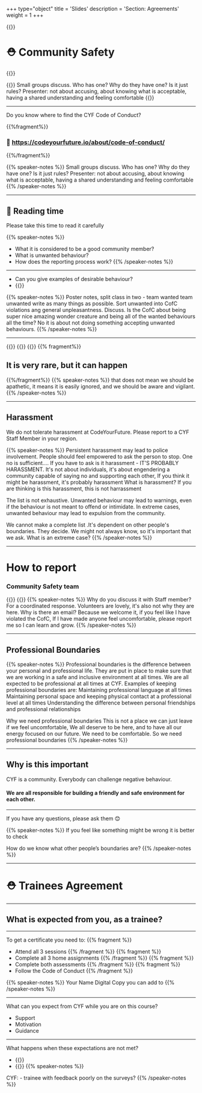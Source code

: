 +++
type="object"
title = 'Slides'
description = 'Section: Agreements' 
weight = 1
+++

{{<slide template="topic">}}

# ⛑️ Community Safety

{{<frag c="Do you know what a Code of Conduct is?">}}

{{<speaker-notes>}}
Small groups discuss. Who has one? Why do they have one? Is it just rules? Presenter: not about accusing, about knowing what is acceptable, having a shared understanding and feeling comfortable
{{</speaker-notes>}}

---

Do you know where to find the CYF Code of Conduct?

{{%fragment%}}

### 🔗 https://codeyourfuture.io/about/code-of-conduct/

{{%/fragment%}}

{{% speaker-notes %}}
Small groups discuss. Who has one? Why do they have one? Is it just rules? Presenter: not about accusing, about knowing what is acceptable, having a shared understanding and feeling comfortable
{{% /speaker-notes %}}

---

## 📖 Reading time

Please take this time to read it carefully

{{% speaker-notes %}}

- What it is considered to be a good community member?
- What is unwanted behaviour?
- How does the reporting process work?
  {{% /speaker-notes %}}

---

- Can you give examples of desirable behaviour?
- {{<frag c="What about unwanted behaviour?">}}

{{% speaker-notes %}}
Poster notes, split class in two - team wanted team unwanted write as many things as possible. Sort unwanted into CofC violations ang general unpleasantness. Discuss. Is the CofC about being super nice amazing wonder creature and being all of the wanted behaviours all the time? No it is about not doing something accepting unwanted behaviours.
{{% /speaker-notes %}}

---

{{<frag c="Sexual harassment," >}}
{{<frag c="repeated bullying, " >}}
{{<frag c="and harassment" >}}
{{% fragment%}}

## It is very rare, but it can happen

{{%/fragment%}}
{{% speaker-notes %}}
that does not mean we should be apathetic, it means it is easily ignored, and we should be aware and vigilant.
{{% /speaker-notes %}}

---

## Harassment

We do not tolerate harassment at CodeYourFuture.
Please report to a CYF Staff Member in your region.

{{% speaker-notes %}}
Persistent harassment may lead to police involvement.
People should feel empowered to ask the person to stop. One no is sufficient…. If you have to ask is it harassment - IT'S PROBABLY HARASSMENT. It's not about individuals, it's about engendering a community capable of saying no and supporting each other, If you think it might be harassment, it's probably harassment What is harassment? If you are thinking is this harassment, this is not harrassment

The list is not exhaustive.
Unwanted behaviour may lead to warnings, even if the behaviour is not meant to offend or intimidate.
In extreme cases, unwanted behaviour may lead to expulsion from the community.

We cannot make a complete list .It's dependent on other people's boundaries. They decide. We might not always know, so it's important that we ask. What is an extreme case?
{{% /speaker-notes %}}

---

# How to report

### Community Safety team

{{<frag c="Please tell a CYF staff member.">}}
{{<frag c="If you do not get a response within a week, please email cs@codeyourfuture.io">}}
{{% speaker-notes %}}
Why do you discuss it with Staff member? For a coordinated response. Volunteers are lovely, it's also not why they are here. Why is there an email? Because we welcome it, if you feel like I have violated the CofC, If I have made anyone feel uncomfortable, please report me so I can learn and grow.
{{% /speaker-notes %}}

---

## Professional Boundaries

{{% speaker-notes %}}
Professional boundaries is the difference between your personal and professional life. They are put in place to make sure that we are working in a safe and inclusive environment at all times.
We are all expected to be professional at all times at CYF.
Examples of keeping professional boundaries are:
Maintaining professional language at all times
Maintaining personal space and keeping physical contact at a professional level at all times
Understanding the difference between personal friendships and professional relationships

Why we need professional boundaries This is not a place we can just leave if we feel uncomfortable, We all deserve to be here, and to have all our energy focused on our future. We need to be comfortable. So we need professional boundaries
{{% /speaker-notes %}}

---

## Why is this important

CYF is a community. Everybody can challenge negative behaviour.

#### We are all responsible for building a friendly and safe environment for each other.

---

If you have any questions, please ask them 😊

{{% speaker-notes %}}
If you feel like something might be wrong it is better to check

How do we know what other people’s boundaries are?
{{% /speaker-notes %}}

---

# ⛑️ Trainees Agreement

---

## What is expected from you, as a trainee?

---

To get a certificate you need to:
{{% fragment %}}

- Attend all 3 sessions
  {{% /fragment %}}
  {{% fragment %}}
- Complete all 3 home assignments
  {{% /fragment %}}
  {{% fragment %}}
- Complete both assessments
  {{% /fragment %}}
  {{% fragment %}}
- Follow the Code of Conduct
  {{% /fragment %}}

{{% speaker-notes %}}
Your Name
Digital Copy
you can add to
{{% /speaker-notes %}}

---

What can you expect from CYF while you are on this course?

- Support
- Motivation
- Guidance

---

What happens when these expectations are not met?

- {{<frag c="You will not get a certificate">}}
- {{<frag c="You may be asked to leave the course">}}
  {{% speaker-notes %}}

CYF: - trainee with feedback poorly on the surveys?
{{% /speaker-notes %}}
